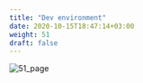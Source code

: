 ```yaml
---
title: "Dev environment​"
date: 2020-10-15T18:47:14+03:00
weight: 51
draft: false
---
```


![51_page](/images/module1/51_page.png)